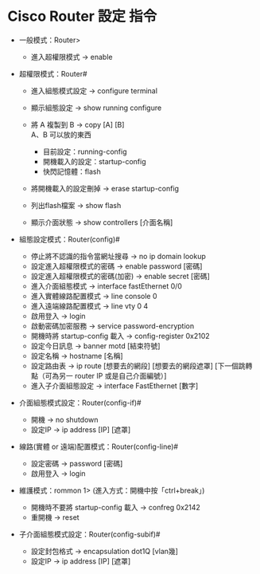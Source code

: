 # Cisco Router 設定 指令

* 一般模式：Router>
  * 進入超權限模式 → enable

* 超權限模式：Router#
  * 進入組態模式設定 → configure terminal
  * 顯示組態設定 → show running configure
  * 將 A 複製到 B → copy [A] [B]  
    A、B 可以放的東西
    * 目前設定：running-config
    * 開機載入的設定：startup-config
    * 快閃記憶體：flash

  * 將開機載入的設定刪掉 → erase startup-config
  * 列出flash檔案 → show flash
  * 顯示介面狀態 → show controllers [介面名稱]

* 組態設定模式：Router(config)#
  * 停止將不認識的指令當網址搜尋 → no ip domain lookup
  * 設定進入超權限模式的密碼 → enable password [密碼]
  * 設定進入超權限模式的密碼(加密) → enable secret [密碼]
  * 進入介面組態模式 → interface fastEthernet 0/0
  * 進入實體線路配置模式 → line console 0
  * 進入遠端線路配置模式 → line vty 0 4
  * 啟用登入 → login
  * 啟動密碼加密服務 → service password-encryption
  * 開機時將 startup-config 載入 → config-register 0x2102
  * 設定今日訊息 → banner motd [結束符號]
  * 設定名稱 → hostname [名稱]
  * 設定路由表 → ip route [想要去的網段] [想要去的網段遮罩] [下一個跳轉點（可為另一 router IP 或是自己介面編號）]
  * 進入子介面組態設定 → interface FastEthernet [數字]

* 介面組態模式設定：Router(config-if)#
  * 開機 → no shutdown
  * 設定IP → ip address [IP] [遮罩]

* 線路(實體 or 遠端)配置模式：Router(config-line)#
  * 設定密碼 → password [密碼]
  * 啟用登入 → login

* 維護模式：rommon 1> (進入方式：開機中按「ctrl+break」)
  * 開機時不要將 startup-config 載入 → confreg 0x2142
  * 重開機 → reset

* 子介面組態模式設定：Router(config-subif)#
  * 設定封包格式 → encapsulation dot1Q [vlan幾]
  * 設定IP → ip address [IP] [遮罩]
